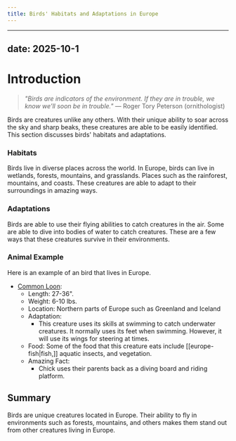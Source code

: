 ```yaml
---
title: Birds' Habitats and Adaptations in Europe
---
```

---
date: 2025-10-1
---
# Introduction

>_"Birds are indicators of the environment. If they are in trouble, we know we’ll soon be in trouble."_ 
>— Roger Tory Peterson (ornithologist)

Birds are creatures unlike any others. With their unique ability to soar across the sky and sharp beaks, these creatures are able to be easily identified. This section discusses birds' habitats and adaptations.
### Habitats

Birds live in diverse places across the world. In Europe, birds can live in wetlands, forests, mountains, and grasslands. Places such as the rainforest, mountains, and coasts. These creatures are able to adapt to their surroundings in amazing ways.
### Adaptations

Birds are able to use their flying abilities to catch creatures in the air. Some are able to dive into bodies of water to catch creatures. These are a few ways that these creatures survive in their environments.
### Animal Example

Here is an example of an bird that lives in Europe.  
- [Common Loon](https://th.bing.com/th/id/R.c1548364cdb2191d55d7068b87bea106?rik=ntrR%2flswr9CizA&pid=ImgRaw&r=0):
	- Length: 27-36".
	- Weight: 6-10 lbs.
	- Location: Northern parts of Europe such as Greenland and Iceland
	- Adaptation:
		- This creature uses its skills at swimming to catch underwater creatures. It normally uses its feet when swimming. However, it will use its wings for steering at times.
	- Food: Some of the food that this creature eats include [[europe-fish|fish,]] aquatic insects, and vegetation.
	- Amazing Fact: 
		- Chick uses their parents back as a diving board and riding platform.
## Summary

Birds are unique creatures located in Europe. Their ability to fly in environments such as forests, mountains, and others makes them stand out from other creatures living in Europe.